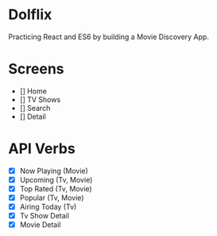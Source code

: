 # Dolflix

Practicing React and ES6 by building a Movie Discovery App.

# Screens
- [] Home
- [] TV Shows
- [] Search
- [] Detail

# API Verbs
- [x] Now Playing (Movie)
- [x] Upcoming (Tv, Movie)
- [x] Top Rated (Tv, Movie)
- [x] Popular (Tv, Movie)
- [x] Airing Today (Tv)
- [x] Tv Show Detail
- [x] Movie Detail